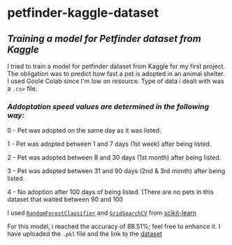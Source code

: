 # petfinder-kaggle-dataset
## ***Training a model for Petfinder dataset from Kaggle***

I tried to train a model for petfinder dataset from Kaggle for my first project. The obligation was to predict how fast a pet is adopted in 
an animal shelter.
I used Goole Colab since I'm low on resource. 
Type of data i dealt with was a `.csv` file.

### *Addoptation speed values are determined in the following way:*
0 - Pet was adopted on the same day as it was listed.

1 - Pet was adopted between 1 and 7 days (1st week) after being listed.

2 - Pet was adopted between 8 and 30 days (1st month) after being listed.

3 - Pet was adopted between 31 and 90 days (2nd & 3rd month) after being listed.

4 - No adoption after 100 days of being listed. (There are no pets in this dataset that waited between 90 and 100


I used [`RandomForestClassifier`](https://scikit-learn.org/stable/modules/generated/sklearn.ensemble.RandomForestClassifier.html#sklearn-ensemble-randomforestclassifier)  and [`GridSearchCV`](https://scikit-learn.org/stable/modules/generated/sklearn.model_selection.GridSearchCV.html#sklearn-model-selection-gridsearchcv) from [scikit-learn](https://scikit-learn.org/)

For this model, i reached the accuracy of 88.51%; feel free to enhance it.
I have uploaded the `.pkl` file and the link to the [dataset](https://drive.google.com/file/d/1Ae3X8X2tmCDVkfk_ev9i8Nm7ByytUZ-h/view?usp=drive_link)
